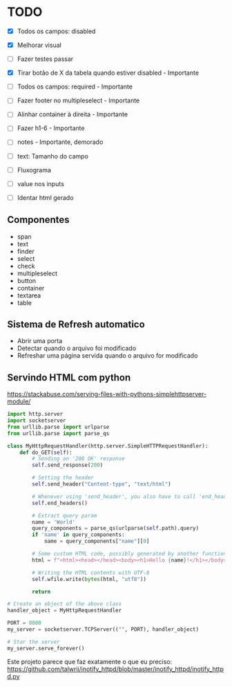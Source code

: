 # TODO

- [X] Todos os campos: disabled
- [X] Melhorar visual

- [ ] Fazer testes passar
- [X] Tirar botão de X da tabela quando estiver disabled - Importante
- [ ] Todos os campos: required - Importante
- [ ] Fazer footer no multipleselect - Importante
- [ ] Alinhar container à direita - Importante
- [ ] Fazer h1-6 - Importante
- [ ] notes - Importante, demorado
- [ ] text: Tamanho do campo
- [ ] Fluxograma
- [ ] value nos inputs
- [ ] Identar html gerado

## Componentes

- span
- text
- finder
- select
- check
- multipleselect
- button
- container
- textarea
- table


## Sistema de Refresh automatico

- Abrir uma porta
- Detectar quando o arquivo foi modificado
- Refreshar uma página servida quando o arquivo for modificado


## Servindo HTML com python

https://stackabuse.com/serving-files-with-pythons-simplehttpserver-module/
```Python
import http.server
import socketserver
from urllib.parse import urlparse
from urllib.parse import parse_qs

class MyHttpRequestHandler(http.server.SimpleHTTPRequestHandler):
    def do_GET(self):
        # Sending an '200 OK' response
        self.send_response(200)

        # Setting the header
        self.send_header("Content-type", "text/html")

        # Whenever using 'send_header', you also have to call 'end_headers'
        self.end_headers()

        # Extract query param
        name = 'World'
        query_components = parse_qs(urlparse(self.path).query)
        if 'name' in query_components:
            name = query_components["name"][0]

        # Some custom HTML code, possibly generated by another function
        html = f"<html><head></head><body><h1>Hello {name}!</h1></body></html>"

        # Writing the HTML contents with UTF-8
        self.wfile.write(bytes(html, "utf8"))

        return

# Create an object of the above class
handler_object = MyHttpRequestHandler

PORT = 8000
my_server = socketserver.TCPServer(("", PORT), handler_object)

# Star the server
my_server.serve_forever()
```

Este projeto parece que faz exatamente o que eu preciso:
https://github.com/talwrii/inotify_httpd/blob/master/inotify_httpd/inotify_httpd.py
